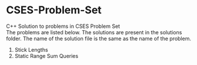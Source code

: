 # CSES-Problem-Set
C++ Solution to problems in CSES Problem Set <br>
The problems are listed below. The solutions are present in the solutions folder. The name of the solution file is the same as the name of the problem. <br>
1. Stick Lengths
2. Static Range Sum Queries


